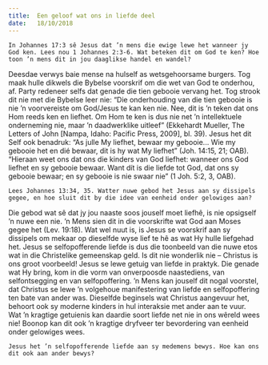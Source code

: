 ```yaml
---
title:  Een geloof wat ons in liefde deel
date:   18/10/2018
---
```


`In Johannes 17:3 sê Jesus dat ’n mens die ewige lewe het wanneer jy God ken. Lees nou 1 Johannes 2:3-6. Wat beteken dit om God te ken? Hoe toon ’n mens dit in jou daaglikse handel en wandel?` 

Deesdae verwys baie mense na hulself as wetsgehoorsame burgers. Tog maak hulle dikwels die Bybelse voorskrif om die wet van God te onderhou, af. Party redeneer selfs dat genade die tien gebooie vervang het. Tog strook dit nie met die Bybelse leer nie: “Die onderhouding van die tien gebooie is nie ’n voorvereiste om God/Jesus te kan ken nie. Nee, dit is ’n teken dat ons Hom reeds ken en liefhet. Om Hom te ken is dus nie net ’n intellektuele onderneming nie, maar ’n daadwerklike uitleef” (Ekkehardt Mueller, The Letters of John [Nampa, Idaho: Pacific Press, 2009], bl. 39). Jesus het dit Self ook benadruk: “As julle My liefhet, bewaar my gebooie... Wie my gebooie het en dié bewaar, dit is hy wat My liefhet” (Joh. 14:15, 21; OAB). “Hieraan weet ons dat ons die kinders van God liefhet: wanneer ons God liefhet en sy gebooie bewaar. Want dít is die liefde tot God, dat ons sy gebooie bewaar; en sy gebooie is nie swaar nie” (1 Joh. 5:2, 3, OAB). 

`Lees Johannes 13:34, 35. Watter nuwe gebod het Jesus aan sy dissipels gegee, en hoe sluit dit by die idee van eenheid onder gelowiges aan?` 

Die gebod wat sê dat jy jou naaste soos jouself moet liefhê, is nie opsigself ’n nuwe een nie. ’n Mens sien dit in die voorskrifte wat God aan Moses gegee het (Lev. 19:18). Wat wel nuut is, is Jesus se voorskrif aan sy dissipels om mekaar op dieselfde wyse lief te hê as wat Hy hulle liefgehad het. Jesus se selfopofferende liefde is dus die toonbeeld van die nuwe etos wat in die Christelike gemeenskap geld. Is dit nie wonderlik nie – Christus is ons groot voorbeeld! Jesus se lewe getuig van liefde in praktyk. Die genade wat Hy bring, kom in die vorm van onverpoosde naastediens, van selfontsegging en van selfopoffering. ’n Mens kan jouself dit nogal voorstel, dat Christus se lewe ’n volgehoue manifestering van liefde en selfopoffering ten bate van ander was. Dieselfde beginsels wat Christus aangevuur het, behoort ook sy moderne kinders in hul interaksie met ander aan te vuur. Wat ’n kragtige getuienis kan daardie soort liefde net nie in ons wêreld wees nie! Boonop kan dit ook ’n kragtige dryfveer ter bevordering van eenheid onder gelowiges wees. 

`Jesus het ’n selfopofferende liefde aan sy medemens bewys. Hoe kan ons dit ook aan ander bewys?`